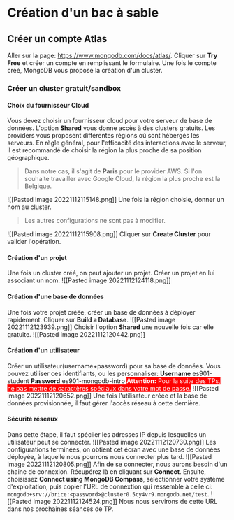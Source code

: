 # Création d'un bac à sable 

## Créer un compte Atlas
Aller sur la page: https://www.mongodb.com/docs/atlas/.
Cliquer sur **Try Free** et créer un compte en remplissant le formulaire.
Une fois le compte créé, MongoDB vous propose la création d'un cluster.
### Créer un cluster gratuit/sandbox
#### Choix du fournisseur Cloud
Vous devez choisir un fournisseur cloud pour votre serveur de base de données. 
L'option **Shared** vous donne accès à des clusters gratuits. Les providers vous proposent différentes régions où sont hébergés les serveurs. 
En règle général, pour l'efficacité des interactions avec le serveur, il est recommandé de choisir la région la plus proche de sa position géographique. 
>Dans notre cas, il s'agit de **Paris** pour le provider AWS. Si l'on souhaite travailler avec Google Cloud, la région la plus proche est la Belgique.

![[Pasted image 20221112115148.png]]
Une fois la région choisie, donner un nom au cluster. 
>Les autres configurations ne sont pas à modifier.

![[Pasted image 20221112115908.png]]
Cliquer sur **Create Cluster** pour valider l'opération.

#### Création d'un projet
Une fois un cluster créé, on peut ajouter un projet. Créer un projet en lui associant un nom.
![[Pasted image 20221112124118.png]]
#### Création d'une base de données
Une fois votre projet créée, créer un base de données à déployer rapidement. Cliquer sur **Build a Database**.
![[Pasted image 20221112123939.png]]
Choisir l'option **Shared** une nouvelle fois car elle gratuite.
![[Pasted image 20221112120442.png]]
#### Création d'un utilisateur
Créer un utilisateur(username+password) pour sa base de données.
Vous pouvez utiliser ces identifiants, ou les personnaliser:
**Username** es901-student 
**Password** es901-mongodb-intro
<span style="background:red; color:white"><b>Attention:</b> Pour la suite des TPs, ne pas mettre de caractères spéciaux dans votre mot de passe.</span> 
![[Pasted image 20221112120652.png]]
Une fois l'utilisateur créée et la base de données provisionnée, il faut gérer l'accès réseau à cette dernière. 
#### Sécurité réseaux
Dans cette étape, il faut spéciier les adresses IP depuis lesquelles un utilisateur peut se connecter.
![[Pasted image 20221112120730.png]]
Les configurations terminées, on obtient cet écran avec une base de données déployée, à laquelle nous pourrons nous connecter plus tard.
![[Pasted image 20221112120805.png]]
Afin de se connecter, nous aurons besoin d'un chaine de connexion. Récupérez là en cliquant sur **Connect**.
Ensuite, choisissez **Connect using MongoDB Compass**, sélectionner votre système d'exploitation, puis copier l'URL de connextion qui ressemble à celle ci:  `mongodb+srv://brice:<password>@cluster0.5cy4vr9.mongodb.net/test`.
![[Pasted image 20221112124524.png]]
Nous nous servirons de cette URL dans nos prochaines séances de TP.